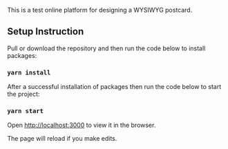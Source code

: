 This is a test online platform for designing a WYSIWYG postcard.

## Setup Instruction

Pull or download the repository and then run the code below to install packages:

### `yarn install`

After a successful installation of packages then run the code below to start the project:

### `yarn start`

Open [http://localhost:3000](http://localhost:3000) to view it in the browser.

The page will reload if you make edits.<br />
